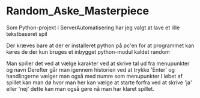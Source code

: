# Random_Aske_Masterpiece

Som Python-projekt i ServerAutomatisering har jeg valgt at lave et lille tekstbaseret spil

Der kræves bare at der er installeret python på pc'en for at programmet kan køres de der kun bruges et inbygget python-modul kaldet random

Man spiller det ved at vælge karakter ved at skrive tal ud fra menupunkter og navn
Derefter går man igennem historien ved at trykke 'Enter' og handlingerne vælger man også med numre som menupunkter
I løbet af spillet kan man dø hvor man her kan vælge at starte forfra ved at skrive 'ja' eller 'nej' dette kan man også gøre nå man har klaret spillet.

